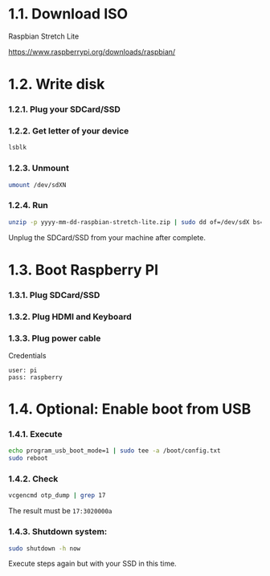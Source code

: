 # 1.1. Download ISO

Raspbian Stretch Lite

https://www.raspberrypi.org/downloads/raspbian/

# 1.2. Write disk

### 1.2.1. Plug your SDCard/SSD

### 1.2.2. Get letter of your device

```bash
lsblk
```

### 1.2.3. Unmount

```bash
umount /dev/sdXN
```

### 1.2.4. Run

```bash
unzip -p yyyy-mm-dd-raspbian-stretch-lite.zip | sudo dd of=/dev/sdX bs=4M status=progress conv=fsync
```

Unplug the SDCard/SSD from your machine after complete.

# 1.3. Boot Raspberry PI

### 1.3.1. Plug SDCard/SSD

### 1.3.2. Plug HDMI and Keyboard

### 1.3.3. Plug power cable

Credentials

```
user: pi
pass: raspberry
```

# 1.4. Optional: Enable boot from USB

### 1.4.1. Execute

```bash
echo program_usb_boot_mode=1 | sudo tee -a /boot/config.txt
sudo reboot
```

### 1.4.2. Check

```bash
vcgencmd otp_dump | grep 17
```

The result must be ```17:3020000a```

### 1.4.3. Shutdown system:

```bash
sudo shutdown -h now
```

Execute steps again but with your SSD in this time.
